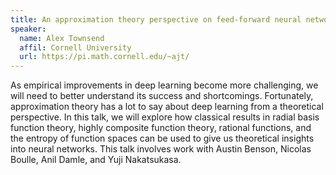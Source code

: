 ```yaml
---
title: An approximation theory perspective on feed-forward neural networks
speaker:
  name: Alex Townsend	
  affil: Cornell University
  url: https://pi.math.cornell.edu/~ajt/
---
```


As empirical improvements in deep learning become more challenging, we will need to better understand its success and shortcomings. Fortunately, approximation theory has a lot to say about deep learning from a theoretical perspective. In this talk, we will explore how classical results in radial basis function theory, highly composite function theory, rational functions, and the entropy of function spaces can be used to give us theoretical insights into neural networks. This talk involves work with Austin Benson, Nicolas Boulle, Anil Damle, and Yuji Nakatsukasa.
